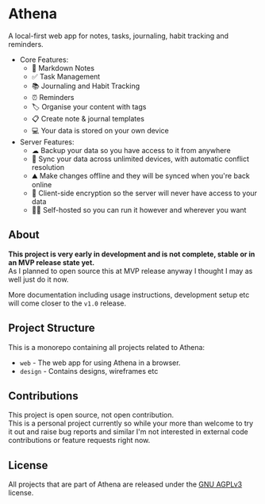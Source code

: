 # Athena
A local-first web app for notes, tasks, journaling, habit tracking and reminders.

- Core Features:
  - 📝 Markdown Notes
  - ✅ Task Management
  - 📚 Journaling and Habit Tracking
  - ⏰ Reminders
  - 🏷 Organise your content with tags
  - 📋 Create note & journal templates
  - 💻 Your data is stored on your own device
- Server Features:
  - ☁ Backup your data so you have access to it from anywhere
  - 📱 Sync your data across unlimited devices, with automatic conflict resolution
  - ⛰ Make changes offline and they will be synced when you're back online
  - 🔐 Client-side encryption so the server will never have access to your data
  - 🧑‍💻 Self-hosted so you can run it however and wherever you want

## About
**This project is very early in development and is not complete, stable or in an MVP release state yet.**  
As I planned to open source this at MVP release anyway I thought I may as well just do it now.

More documentation including usage instructions, development setup etc will come closer to the `v1.0` release.

## Project Structure
This is a monorepo containing all projects related to Athena:
- `web` - The web app for using Athena in a browser.
- `design` - Contains designs, wireframes etc

## Contributions
This project is open source, not open contribution.  
This is a personal project currently so while your more than welcome to try it out and raise bug reports and similar
I'm not interested in external code contributions or feature requests right now.

## License
All projects that are part of Athena are released under the [GNU AGPLv3](https://choosealicense.com/licenses/agpl-3.0/) license.
